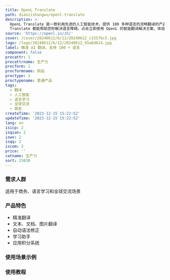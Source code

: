 ```yaml
---
title: OpenL Translate
path: dianzishangwu/openl-translate
description: >-
  OpenL Translate 是一款利用先进的人工智能技术，提供 100 多种语言的流畅翻译的产品。无论是用于商务，语言学习还是全球交流，OpenL
  Translate 都能帮助您秒解决语言障碍。点击立即使用 OpenL 的智能翻译解决方案，体验前所未有的翻译准确性。
source: 'https://openl.io/zh/'
cover: /cover/20240612/6/12/20240612_c1557bc5.jpg
logo: /logo/20240612/6/12/20240612_91e6d624.jpg
label: 精准 AI 翻译，支持 100 + 语言
component: false
procattr: 1
procattrname: 生产力
procform: 1
procformname: 网站
proctype: 1
proctypename: 普通产品
tags:
  - 翻译
  - 人工智能
  - 语言学习
  - 全球交流
  - 商务
createTime: '2023-12-15 15:22:52'
updateTime: '2023-12-15 15:22:52'
lang: en
isicp: 2
isqian: 2
iswx: 2
isqq: 2
iscom: 2
price: ''
catname: 生产力
sort: 25830
---
```




### 需求人群
适用于商务、语言学习和全球交流场景

### 产品特色
- 精准翻译
- 文本、文档、图片翻译
- 自动语法修正
- 学习助手
- 应用积分系统

### 使用场景示例


### 使用教程


  
